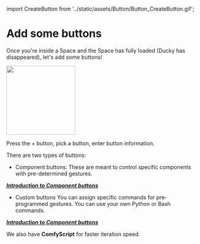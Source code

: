 import CreateButton from '../static/assets/Button/Button_CreateButton.gif';

# Add some buttons
Once you're inside a Space and the Space has fully loaded (Ducky has disappeared), let's add some buttons!
<section style={{clear:'both'}}>
<img src={CreateButton} width="180" style={{float : 'left', paddingRight : '20px'}}></img>

Press the + button, pick a button, enter button information.

</section>

<section style={{clear:'both'}}>

There are two types of buttons:
- Component buttons:
These are meant to control specific components with pre-determined gestures.

***[Introduction to Component buttons](/docs/Component%20specific%20buttons)***

- Custom buttons
You can assign specific commands for pre-programmed gestures. You can use your own Python or Bash commands. 

***[Introduction to Component buttons](/docs/Custom%20buttons)***

We also have **ComfyScript** for faster iteration speed.



</section>